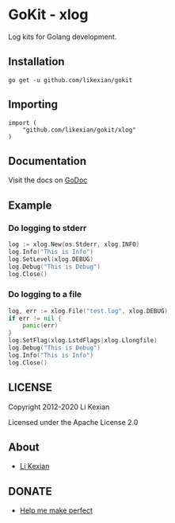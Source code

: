 # GoKit - xlog

Log kits for Golang development.

## Installation

    go get -u github.com/likexian/gokit

## Importing

    import (
        "github.com/likexian/gokit/xlog"
    )

## Documentation

Visit the docs on [GoDoc](https://godoc.org/github.com/likexian/gokit/xlog)

## Example

### Do logging to stderr

```go
log := xlog.New(os.Stderr, xlog.INFO)
log.Info("This is Info")
log.SetLevel(xlog.DEBUG)
log.Debug("This is Debug")
log.Close()
```

### Do logging to a file

```go
log, err := xlog.File("test.log", xlog.DEBUG)
if err != nil {
    panic(err)
}
log.SetFlag(xlog.LstdFlags|xlog.Llongfile)
log.Debug("This is Debug")
log.Info("This is Info")
log.Close()
```

## LICENSE

Copyright 2012-2020 Li Kexian

Licensed under the Apache License 2.0

## About

- [Li Kexian](https://www.likexian.com/)

## DONATE

- [Help me make perfect](https://www.likexian.com/donate/)
